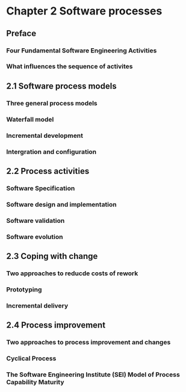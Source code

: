 # Chapter 2 Software processes

## Preface 


### Four Fundamental Software Engineering Activities 



### What influences the sequence of activites 



## 2.1 Software process models


### Three general process models 



### Waterfall model



### Incremental development 



### Intergration and configuration



## 2.2 Process activities


### Software Specification



### Software design and implementation


### Software validation



### Software evolution



## 2.3 Coping with change


### Two approaches to reducde costs of rework



### Prototyping 



### Incremental delivery



## 2.4 Process improvement


### Two approaches to process improvement and changes 



### Cyclical Process



### The Software Engineering Institute (SEI) Model of Process Capability Maturity


